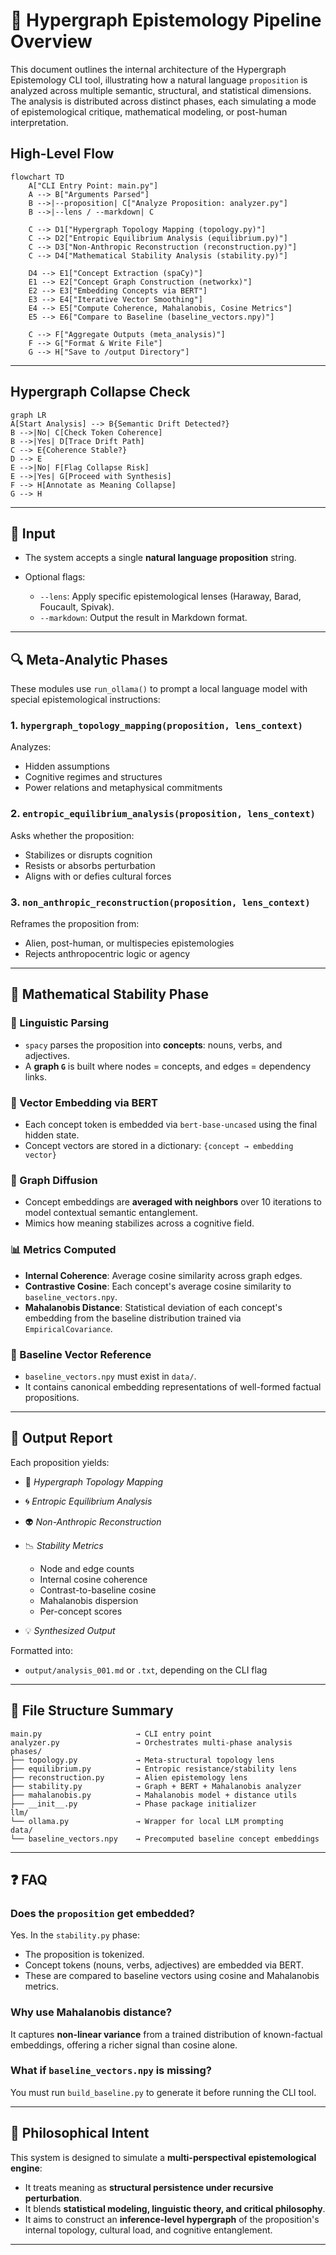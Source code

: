 # 📐 Hypergraph Epistemology Pipeline Overview

This document outlines the internal architecture of the Hypergraph Epistemology CLI tool, illustrating how a natural language `proposition` is analyzed across multiple semantic, structural, and statistical dimensions. The analysis is distributed across distinct phases, each simulating a mode of epistemological critique, mathematical modeling, or post-human interpretation.

## High-Level Flow

```mermaid
flowchart TD
    A["CLI Entry Point: main.py"]
    A --> B["Arguments Parsed"]
    B -->|--proposition| C["Analyze Proposition: analyzer.py"]
    B -->|--lens / --markdown| C

    C --> D1["Hypergraph Topology Mapping (topology.py)"]
    C --> D2["Entropic Equilibrium Analysis (equilibrium.py)"]
    C --> D3["Non-Anthropic Reconstruction (reconstruction.py)"]
    C --> D4["Mathematical Stability Analysis (stability.py)"]

    D4 --> E1["Concept Extraction (spaCy)"]
    E1 --> E2["Concept Graph Construction (networkx)"]
    E2 --> E3["Embedding Concepts via BERT"]
    E3 --> E4["Iterative Vector Smoothing"]
    E4 --> E5["Compute Coherence, Mahalanobis, Cosine Metrics"]
    E5 --> E6["Compare to Baseline (baseline_vectors.npy)"]

    C --> F["Aggregate Outputs (meta_analysis)"]
    F --> G["Format & Write File"]
    G --> H["Save to /output Directory"]
```

---

## Hypergraph Collapse Check

```mermaid
graph LR
A[Start Analysis] --> B{Semantic Drift Detected?}
B -->|No| C[Check Token Coherence]
B -->|Yes| D[Trace Drift Path]
C --> E{Coherence Stable?}
D --> E
E -->|No| F[Flag Collapse Risk]
E -->|Yes| G[Proceed with Synthesis]
F --> H[Annotate as Meaning Collapse]
G --> H
```
---

## 🧾 Input

* The system accepts a single **natural language proposition** string.
* Optional flags:

  * `--lens`: Apply specific epistemological lenses (Haraway, Barad, Foucault, Spivak).
  * `--markdown`: Output the result in Markdown format.

---

## 🔍 Meta-Analytic Phases

These modules use `run_ollama()` to prompt a local language model with special epistemological instructions:

### 1. `hypergraph_topology_mapping(proposition, lens_context)`

Analyzes:

* Hidden assumptions
* Cognitive regimes and structures
* Power relations and metaphysical commitments

### 2. `entropic_equilibrium_analysis(proposition, lens_context)`

Asks whether the proposition:

* Stabilizes or disrupts cognition
* Resists or absorbs perturbation
* Aligns with or defies cultural forces

### 3. `non_anthropic_reconstruction(proposition, lens_context)`

Reframes the proposition from:

* Alien, post-human, or multispecies epistemologies
* Rejects anthropocentric logic or agency

---

## 🧮 Mathematical Stability Phase

### 🧠 Linguistic Parsing

* `spacy` parses the proposition into **concepts**: nouns, verbs, and adjectives.
* A **graph `G`** is built where nodes = concepts, and edges = dependency links.

### 🔗 Vector Embedding via BERT

* Each concept token is embedded via `bert-base-uncased` using the final hidden state.
* Concept vectors are stored in a dictionary: `{concept → embedding vector}`

### 🔁 Graph Diffusion

* Concept embeddings are **averaged with neighbors** over 10 iterations to model contextual semantic entanglement.
* Mimics how meaning stabilizes across a cognitive field.

### 📊 Metrics Computed

* **Internal Coherence**: Average cosine similarity across graph edges.
* **Contrastive Cosine**: Each concept's average cosine similarity to `baseline_vectors.npy`.
* **Mahalanobis Distance**: Statistical deviation of each concept's embedding from the baseline distribution trained via `EmpiricalCovariance`.

### 🔐 Baseline Vector Reference

* `baseline_vectors.npy` must exist in `data/`.
* It contains canonical embedding representations of well-formed factual propositions.

---

## 🧪 Output Report

Each proposition yields:

* 📌 *Hypergraph Topology Mapping*
* 🌀 *Entropic Equilibrium Analysis*
* 👽 *Non-Anthropic Reconstruction*
* 📉 *Stability Metrics*

  * Node and edge counts
  * Internal cosine coherence
  * Contrast-to-baseline cosine
  * Mahalanobis dispersion
  * Per-concept scores
* 💡 *Synthesized Output*

Formatted into:

* `output/analysis_001.md` or `.txt`, depending on the CLI flag

---

## 📂 File Structure Summary

```
main.py                     → CLI entry point
analyzer.py                 → Orchestrates multi-phase analysis
phases/
├── topology.py             → Meta-structural topology lens
├── equilibrium.py          → Entropic resistance/stability lens
├── reconstruction.py       → Alien epistemology lens
├── stability.py            → Graph + BERT + Mahalanobis analyzer
├── mahalanobis.py          → Mahalanobis model + distance utils
├── __init__.py             → Phase package initializer
llm/
└── ollama.py               → Wrapper for local LLM prompting
data/
└── baseline_vectors.npy    → Precomputed baseline concept embeddings
```

---

## ❓ FAQ

### Does the `proposition` get embedded?

Yes. In the `stability.py` phase:

* The proposition is tokenized.
* Concept tokens (nouns, verbs, adjectives) are embedded via BERT.
* These are compared to baseline vectors using cosine and Mahalanobis metrics.

### Why use Mahalanobis distance?

It captures **non-linear variance** from a trained distribution of known-factual embeddings, offering a richer signal than cosine alone.

### What if `baseline_vectors.npy` is missing?

You must run `build_baseline.py` to generate it before running the CLI tool.

---

## 🧠 Philosophical Intent

This system is designed to simulate a **multi-perspectival epistemological engine**:

* It treats meaning as **structural persistence under recursive perturbation**.
* It blends **statistical modeling, linguistic theory, and critical philosophy**.
* It aims to construct an **inference-level hypergraph** of the proposition's internal topology, cultural load, and cognitive entanglement.

---


